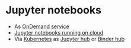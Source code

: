 # Jupyter notebooks


- As [OnDemand service](https://ondemand.metacentrum.cz)
- [Jupyter notebooks running on cloud](https://wiki.metacentrum.cz/wiki/Jupyter_for_MetaCentrum_users)
- Via [Kubernetes](https://docs.cerit.io/) as [Jupyter hub](https://hub.cloud.e-infra.cz/hub/) or [Binder hub](https://docs.cerit.io/docs/binderhub.html)

